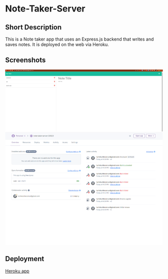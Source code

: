 # Note-Taker-Server

## Short Description
This is a Note taker app that uses an Express.js backend that writes and saves notes. It is deployed on the web via Heroku.   

## Screenshots
![image1](./Develop/images/Screenshots1.png)  
![image2](./Develop/images/screenshot2.png)  

## Deployment 
[Heroku app](https://note-taker-server-33023.herokuapp.com/notes)

